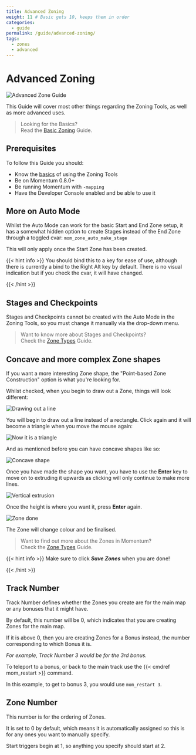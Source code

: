 ```yaml
---
title: Advanced Zoning
weight: 11 # Basic gets 10, keeps them in order
categories:
  - guide
permalink: /guide/advanced-zoning/
tags:
  - zones
  - advanced
---
```


# Advanced Zoning

![Advanced Zone Guide](/images/guide_headers/guide_advanced_zoning.jpg)

This Guide will cover most other things regarding the Zoning Tools, as well as more advanced uses.

> Looking for the Basics?  
> Read the [Basic Zoning](/guide/basic-zoning/) Guide.

## Prerequisites

To follow this Guide you should:

- Know the [basics](/guide/basic-zoning/) of using the Zoning Tools
- Be on Momentum 0.8.0+
- Be running Momentum with `-mapping`
- Have the Developer Console enabled and be able to use it

## More on Auto Mode

Whilst the Auto Mode can work for the basic Start and End Zone setup, it has a somewhat hidden option to create Stages instead of the End Zone through a toggled cvar: `mom_zone_auto_make_stage`

This will only apply once the Start Zone has been created.

{{< hint info >}}
You should bind this to a key for ease of use, although there is currently a bind to the Right Alt key by default. There is no visual indication but if you check the cvar, it will have changed.

{{< /hint >}}

## Stages and Checkpoints

Stages and Checkpoints cannot be created with the Auto Mode in the Zoning Tools, so you must change it manually via the drop-down menu.

> Want to know more about Stages and Checkpoints?  
> Check the [Zone Types](/guide/zone-types/) Guide.

## Concave and more complex Zone shapes

If you want a more interesting Zone shape, the "Point-based Zone Construction" option is what you're looking for.

Whilst checked, when you begin to draw out a Zone, things will look different:

![Drawing out a line](/images/zone_guide/adv_point_2.png)

You will begin to draw out a line instead of a rectangle. Click again and it will become a triangle when you move the mouse again:

![Now it is a triangle](/images/zone_guide/adv_point_3.png)

And as mentioned before you can have concave shapes like so:

![Concave shape](/images/zone_guide/adv_point_4.png)

Once you have made the shape you want, you have to use the **Enter** key to move on to extruding it upwards as clicking will only continue to make more lines.

![Vertical extrusion](/images/zone_guide/adv_point_5.jpg)

Once the height is where you want it, press **Enter** again.

![Zone done](/images/zone_guide/adv_point_6.jpg)

The Zone will change colour and be finalised.

> Want to find out more about the Zones in Momentum?  
> Check the [Zone Types](/guide/zone-types/) Guide.

{{< hint info >}}
Make sure to click **_Save Zones_** when you are done!

{{< /hint >}}

## Track Number

Track Number defines whether the Zones you create are for the main map or any bonuses that it might have.

By default, this number will be 0, which indicates that you are creating Zones for the main map.

If it is above 0, then you are creating Zones for a Bonus instead, the number corresponding to which Bonus it is.

_For example, Track Number 3 would be for the 3rd bonus._

To teleport to a bonus, or back to the main track use the {{< cmdref mom_restart >}} command.

In this example, to get to bonus 3, you would use `mom_restart 3`.

## Zone Number

This number is for the ordering of Zones.

It is set to 0 by default, which means it is automatically assigned so this is for any ones you want to manually specify.

Start triggers begin at 1, so anything you specify should start at 2.
